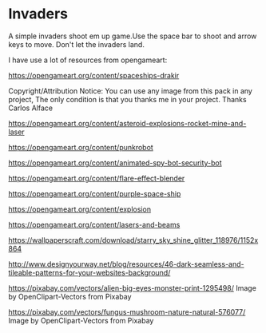 # Invaders
A simple invaders shoot em up game.Use the space bar to shoot and arrow keys to move. Don't let the invaders land.


I have use a lot of resources from opengameart:

https://opengameart.org/content/spaceships-drakir

Copyright/Attribution Notice: You can use any image from this pack in any project, The only condition is that you thanks me in your project. Thanks Carlos Alface 

https://opengameart.org/content/asteroid-explosions-rocket-mine-and-laser

https://opengameart.org/content/punkrobot

https://opengameart.org/content/animated-spy-bot-security-bot

https://opengameart.org/content/flare-effect-blender

https://opengameart.org/content/purple-space-ship

https://opengameart.org/content/explosion

https://opengameart.org/content/lasers-and-beams

https://wallpaperscraft.com/download/starry_sky_shine_glitter_118976/1152x864

http://www.designyourway.net/blog/resources/46-dark-seamless-and-tileable-patterns-for-your-websites-background/

https://pixabay.com/vectors/alien-big-eyes-monster-print-1295498/
Image by OpenClipart-Vectors from Pixabay

https://pixabay.com/vectors/fungus-mushroom-nature-natural-576077/
Image by OpenClipart-Vectors from Pixabay

